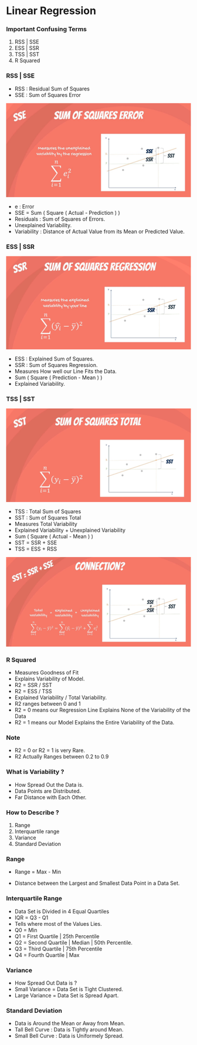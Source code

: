 # Linear Regression

### Important Confusing Terms

1. RSS | SSE
2. ESS | SSR
3. TSS | SST
4. R Squared 

### RSS | SSE

- RSS : Residual Sum of Squares
- SSE : Sum of Squares Error

![RSS|SSE](Image/SSE_RSS.jpg)

- e : Error
- SSE = Sum ( Square ( Actual - Prediction ) )
- Residuals : Sum of Squares of Errors.
- Unexplained Variability.
- Variability : Distance of Actual Value from its Mean or Predicted Value.

### ESS | SSR

![ESS|SSR](Image/SSR_ESS.jpg)
- ESS : Explained Sum of Squares.
- SSR : Sum of Squares Regression.
- Measures How well our Line Fits the Data.
- Sum ( Square ( Prediction - Mean ) )
- Explained Variability.

### TSS | SST

![TSS|SST](Image/SST_TSS.jpg)

- TSS : Total Sum of Squares
- SST : Sum of Squares Total
- Measures Total Variability
- Explained Variability + Unexplained Variability
- Sum ( Square ( Actual - Mean ) )
- SST = SSR + SSE
- TSS = ESS + RSS

![TSS](Image/All.jpg)

### R Squared

- Measures Goodness of Fit
- Explains Variability of Model.
- R2 = SSR / SST
- R2 = ESS / TSS
- Explained Variability / Total Variability.
- R2 ranges between 0 and 1
- R2 = 0 means our Regression Line Explains None of the Variability of the Data
- R2 = 1 means our Model Explains the Entire Variability of the Data.

### Note

- R2 = 0 or R2 = 1 is very Rare.
- R2 Actually Ranges between 0.2 to 0.9

### What is Variability ?

- How Spread Out the Data is. 
- Data Points are Distributed.  
- Far Distance with Each Other.

### How to Describe ?

1. Range
2. Interquartile range
3. Variance
4. Standard Deviation

### Range 

- Range = Max - Min

- Distance between the Largest and Smallest Data Point in a Data Set.

### Interquartile Range

- Data Set is Divided in 4 Equal Quartiles
- IQR = Q3 - Q1
- Tells where most of the Values Lies.
- Q0 = Min
- Q1 = First Quartile | 25th Percentile
- Q2 = Second Quartile | Median | 50th Percentile.
- Q3 = Third Quartile | 75th Percentile
- Q4 = Fourth Quartile | Max

### Variance

- How Spread Out Data is ?
- Small Variance = Data Set is Tight Clustered.
- Large Variance = Data Set is Spread Apart.

### Standard Deviation

- Data is Around the Mean or Away from Mean.
- Tall Bell Curve : Data is Tightly around Mean.
- Small Bell Curve : Data is Uniformely Spread.
